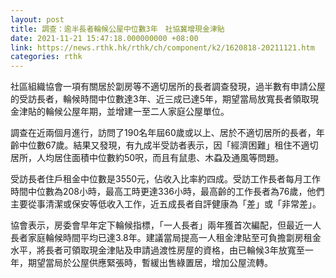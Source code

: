 ```yaml
---
layout: post
title: 調查：逾半長者輪候公屋中位數3年　社協冀增現金津貼
date: 2021-11-21 15:47:18.000000000 +08:00
link: https://news.rthk.hk/rthk/ch/component/k2/1620818-20211121.htm
categories: rthk
---
```


社區組織協會一項有關居於劏房等不適切居所的長者調查發現，過半數有申請公屋的受訪長者，輪候時間中位數達3年、近三成已達5年，期望當局放寬長者領取現金津貼的輪候公屋年期，並增建一至二人家庭公屋單位。

調查在近兩個月進行，訪問了190名年屆60歲或以上、居於不適切居所的長者，年齡中位數67歲。結果又發現，有九成半受訪者表示，因「經濟困難」租住不適切居所，人均居住面積中位數約50呎，而且有鼠患、木蝨及通風等問題。

受訪長者住戶租金中位數是3550元，佔收入比率約四成。受訪工作長者每月工作時間中位數為208小時，最高工時更達336小時，最高齡的工作長者為76歲，他們主要從事清潔或保安等低收入工作，近五成長者自評健康為「差」或「非常差」。

協會表示，房委會早年定下輪候指標，「一人長者」兩年獲首次編配，但最近一人長者家庭輪候時間平均已達3.8年。建議當局提高一人租金津貼至可負擔劏房租金水平，將長者可領取現金津貼及申請過渡性房屋的資格，由已輪候3年放寬至一年，期望當局於公屋供應緊張時，暫緩出售綠置居，增加公屋流轉。
